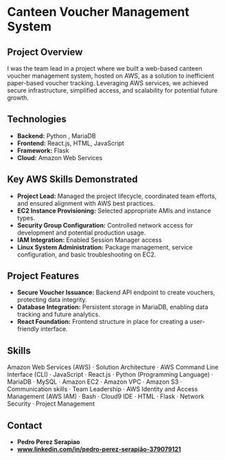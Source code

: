# Canteen Voucher Management System

## Project Overview

I was the team lead in a project where we built a web-based canteen voucher management system, hosted on AWS, as a solution to inefficient paper-based voucher tracking. Leveraging AWS services, we achieved secure infrastructure, simplified access, and scalability for potential future growth.

## Technologies

* **Backend:** Python , MariaDB 
* **Frontend:** React.js, HTML, JavaScript
* **Framework:** Flask
* **Cloud:** Amazon Web Services 

## Key AWS Skills Demonstrated

* **Project Lead:**  Managed the project lifecycle, coordinated team efforts, and ensured alignment with AWS best practices.
* **EC2 Instance Provisioning:** Selected appropriate AMIs and instance types.
* **Security Group Configuration:**  Controlled network access for development and potential production usage.
* **IAM Integration:**  Enabled Session Manager access 
* **Linux System Administration:**  Package management, service configuration, and basic troubleshooting on EC2.

## Project Features

* **Secure Voucher Issuance:** Backend API endpoint to create vouchers, protecting data integrity.
* **Database Integration:** Persistent storage in MariaDB, enabling data tracking and future analytics.
* **React Foundation:** Frontend structure in place for creating a user-friendly interface.

## Skills 

Amazon Web Services (AWS) · Solution Architecture · AWS Command Line Interface (CLI) · JavaScript · React.js · Python (Programming Language) · MariaDB · MySQL · Amazon EC2 · Amazon VPC · Amazon S3 · Communication skills · Team Leadership · AWS Identity and Access Management (AWS IAM) · Bash · Cloud9 IDE · HTML · Flask · Network Security · Project Management

## Contact

* **Pedro Perez Serapiao**
* **www.linkedin.com/in/pedro-perez-serapião-379079121** 


